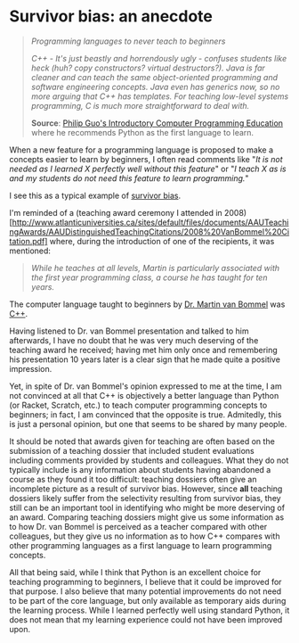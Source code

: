 # Survivor bias: an anecdote

> _Programming languages to never teach to beginners_
>
> _C++ - It's just beastly and horrendously ugly - confuses students like heck (huh? copy constructors? virtual destructors?). Java is far cleaner and can teach the same object-oriented programming and software engineering concepts. Java even has generics now, so no more arguing that C++ has templates. For teaching low-level systems programming, C is much more straightforward to deal with._
>
> **Source**: [Philip Guo's Introductory Computer Programming Education](http://pgbovine.net/prog-curriculum.htm) where he recommends Python as
the first language to learn.



When a new feature for a programming language is proposed to make a concepts
easier to learn by beginners, I often read comments like
"_It is not needed as I learned X perfectly well without this feature_"
or "_I teach X as is and my students do not need this feature to learn programming._"

I see this as a typical example of
[survivor bias](https://en.wikipedia.org/wiki/Survivorship_bias).

I'm reminded of a (teaching award ceremony I attended in 2008)[http://www.atlanticuniversities.ca/sites/default/files/documents/AAUTeachingAwards/AAUDistinguishedTeachingCitations/2008%20VanBommel%20Citation.pdf] where, during the introduction
of one of the recipients, it was mentioned:


> _While he teaches at all levels,
> Martin is particularly associated with the first year programming class,
> a course he has taught for ten years._

The computer language taught to beginners by
[Dr. Martin van Bommel](http://people.stfx.ca/mvanbomm/) was
[C++](http://people.stfx.ca/mvanbomm/cs161/).

Having listened to Dr. van Bommel presentation and talked to him afterwards,
I have no doubt that he was very much deserving of the teaching award he received;
having met him only once and remembering his presentation 10 years later is
a clear sign that he made quite a positive impression.

Yet, in spite of Dr. van Bommel's opinion expressed to me at the time,
I am not convinced at all that C++ is objectively a better language than Python
(or Racket, Scratch, etc.) to teach computer programming concepts to beginners;
in fact, I am convinced that the opposite is true. Admitedly, this is
just a personal opinion, but one that seems to be shared by many people.

It should be noted that awards given for teaching are often based on the submission of a teaching
dossier that included student evaluations including comments provided by
students and colleagues. What they do not typically include is any information about
students having abandoned a course as they found it too
difficult: teaching dossiers often give an incomplete picture as a
result of survivor bias. However, since **all** teaching dossiers likely suffer
from the selectivity resulting from survivor bias, they still can be an
important tool in identifying who might be more deserving of an award.
Comparing teaching dossiers might give us some information as to how Dr. van Bommel is
perceived as a teacher compared with other colleagues, but they give us no
information as to how C++ compares with other programming languages as a
first language to learn programming concepts.

All that being said, while I think that Python is an excellent choice for teaching
programming to beginners, I believe that it could be improved for that purpose.
I also believe that many potential improvements do not need to be part of
the core language, but only available as temporary aids during the
learning process. While I learned perfectly well using standard Python,
it does not mean that my learning experience could not have been improved upon.
